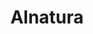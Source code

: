 ---
title: "Alnatura"
url: /freiburg-im-breisgau/alnatura-kaiser-joseph-strasse/
shop: Supermarkt
---